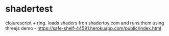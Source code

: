 # shadertest


clojurescript + ring. loads shaders fron shadertoy.com and runs them using threejs
demo - https://safe-shelf-44591.herokuapp.com/public/index.html
